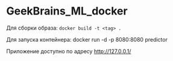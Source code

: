 # GeekBrains_ML_docker
 
 Для сборки образа:
 `docker build -t <tag> .`
 
 Для запуска контейнера:
 docker run -d -p 8080:8080 predictor 
 
 Приложение доступно по адресу http://127.0.0.1/
